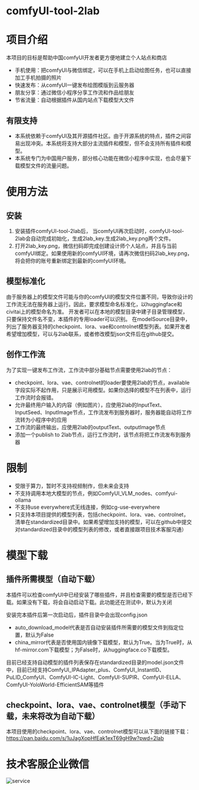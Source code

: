 # comfyUI-tool-2lab

# 项目介绍 
本项目的目标是帮助中国comfyUI开发者更方便地建立个人站点和商店
- 手机使用：把comfyUI与微信绑定，可以在手机上启动绘图任务，也可以直接加工手机拍摄的照片
- 快速发布：从comfyUI一键发布绘图模版到云服务器
- 朋友分享：通过微信小程序分享工作流和作品给朋友
- 节省流量：自动根据插件从国内站点下载模型大文件

## 有限支持
- 本系统依赖于comfyUI及其开源插件社区。由于开源系统的特点，插件之间容易出现冲突。本系统将支持大部分主流插件和模型，但不会支持所有插件和模型。
- 本系统专门为中国用户服务，部分核心功能在微信小程序中实现，也会尽量下载模型文件的流量问题。

# 使用方法

## 安装
1. 安装插件comfyUI-tool-2lab后， 当comfyUI再次启动时，comfyUI-tool-2lab会自动完成初始化，生成2lab_key.生成2lab_key.png两个文件。
2. 打开2lab_key.png，微信扫码即完成创建设计师个人站点，并且与当前comfyUI绑定。如果使用新的comfyUI环境，请再次微信扫码2lab_key.png，将会把你的账号重新绑定到最新的comfyUI环境。

## 模型标准化
由于服务器上的模型文件可能与你的comfyUI的模型文件位置不同，导致你设计的工作流无法在服务器上运行。因此，要求模型命名标准化，以huggingface和civitai上的模型命名为准。
开发者可以在本地的模型目录中建子目录管理模型，只要保持文件名不变，本插件的专用loader可以识别。
在modelSource目录中，列出了服务器支持的checkpoint、lora、vae和controlnet模型列表。如果开发者希望增加模型，可以与2lab联系，或者修改模型json文件后在github提交。

## 创作工作流
为了实现一键发布工作流，工作流中部分基础节点需要使用2lab的节点：
- checkpoint、lora、vae、controlnet的loader要使用2lab的节点，available字段实际不起作用，只是展示可用模型。如果你选择的模型不在列表中，运行工作流时会报错。
- 允许最终用户输入的内容（例如图片），应使用2lab的InputText、InputSeed、InputImage节点，工作流发布到服务器时，服务器能自动将工作流转为小程序中的应用
- 工作流的最终输出，应使用2lab的outputText、outputImage节点
- 添加一个publish to 2lab节点，运行工作流时，该节点将把工作流发布到服务器

# 限制
- 受限于算力，暂时不支持视频制作，但未来会支持
- 不支持调用本地大模型的节点，例如ComfyUI_VLM_nodes、comfyui-ollama
- 不支持use everywhere式无线连接，例如cg-use-everywhere
- 只支持本项目提供的模型列表，包括checkpoint、lora、vae、controlnet，清单在standardized目录中。如果希望增加支持的模型，可以在github中提交对standardized目录中的模型列表的修改，或者直接跟项目技术客服沟通）

# 模型下载

## 插件所需模型（自动下载）
本插件可以检查comfyUI中已经安装了哪些插件，并且检查需要的模型是否已经下载。如果没有下载，将会自动启动下载。此功能还在测试中，默认为关闭

安装完本插件后第一次启动后，插件目录中会出现config.json
- auto_download_model代表是否自动安装插件所需要的模型文件到指定位置，默认为False
- china_mirror代表是否使用国内镜像下载模型，默认为True。当为True时，从hf-mirror.com下载模型；为False时，从huggingface.co下载模型。

目前已经支持自动模型的插件列表保存在standardized目录的model.json文件中，目前已经支持ComfyUI_IPAdapter_plus、ComfyUI_InstantID、PuLID_ComfyUI、ComfyUI-IC-Light、ComfyUI-SUPIR、ComfyUI-ELLA、ComfyUI-YoloWorld-EfficientSAM等插件
 
## checkpoint、lora、vae、controlnet模型（手动下载，未来将改为自动下载）
本项目使用的checkpoint、lora、vae、controlnet模型可以从下面的链接下载：
https://pan.baidu.com/s/1uJagXopHfEak1exT69gH9w?pwd=2lab

# 技术客服企业微信
![service](./assets/image/kefuQR.png)


